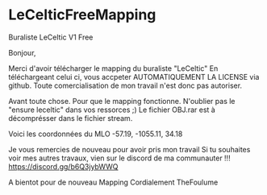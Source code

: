 # LeCelticFreeMapping
Buraliste LeCeltic V1 Free

Bonjour,

Merci d'avoir télécharger le mapping du buraliste "LeCeltic"
En téléchargeant celui ci, vous accpeter AUTOMATIQUEMENT LA LICENSE via github.
Toute comercialisation de mon travail n'est donc pas autoriser.

Avant toute chose.
Pour que le mapping fonctionne.
N'oublier pas le "ensure leceltic" dans vos ressorces ;)
Le fichier OBJ.rar est à décomprésser dans le fichier stream.

Voici les coordonnées du MLO
-57.19, -1055.11, 34.18

Je vous remercies de nouveau pour avoir pris mon travail
Si tu souhaites voir mes autres travaux, vien sur le discord de ma communauter !!!
https://discord.gg/b6Q3jybWWQ

A bientot pour de nouveau Mapping
Cordialement
                                                                 TheFoulume

